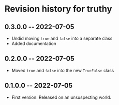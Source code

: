 # Revision history for truthy

## 0.3.0.0 -- 2022-07-05

* Undid moving `true` and `false` into a separate class
* Added documentation

## 0.2.0.0 -- 2022-07-05

* Moved `true` and `false` into the new `TrueFalse` class

## 0.1.0.0 -- 2022-07-05

* First version. Released on an unsuspecting world.

